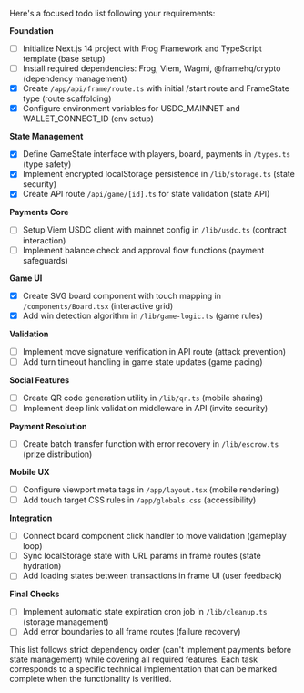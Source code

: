Here's a focused todo list following your requirements:

**Foundation**
- [ ] Initialize Next.js 14 project with Frog Framework and TypeScript template (base setup)
- [ ] Install required dependencies: Frog, Viem, Wagmi, @framehq/crypto (dependency management)
- [x] Create `/app/api/frame/route.ts` with initial /start route and FrameState type (route scaffolding)
- [x] Configure environment variables for USDC_MAINNET and WALLET_CONNECT_ID (env setup)

**State Management**
- [x] Define GameState interface with players, board, payments in `/types.ts` (type safety)
- [x] Implement encrypted localStorage persistence in `/lib/storage.ts` (state security)
- [x] Create API route `/api/game/[id].ts` for state validation (state API)

**Payments Core**
- [ ] Setup Viem USDC client with mainnet config in `/lib/usdc.ts` (contract interaction)
- [ ] Implement balance check and approval flow functions (payment safeguards)

**Game UI**
- [x] Create SVG board component with touch mapping in `/components/Board.tsx` (interactive grid)
- [x] Add win detection algorithm in `/lib/game-logic.ts` (game rules)

**Validation**
- [ ] Implement move signature verification in API route (attack prevention)
- [ ] Add turn timeout handling in game state updates (game pacing)

**Social Features**
- [ ] Create QR code generation utility in `/lib/qr.ts` (mobile sharing)
- [ ] Implement deep link validation middleware in API (invite security)

**Payment Resolution**
- [ ] Create batch transfer function with error recovery in `/lib/escrow.ts` (prize distribution)

**Mobile UX**
- [ ] Configure viewport meta tags in `/app/layout.tsx` (mobile rendering)
- [ ] Add touch target CSS rules in `/app/globals.css` (accessibility)

**Integration**
- [ ] Connect board component click handler to move validation (gameplay loop)
- [ ] Sync localStorage state with URL params in frame routes (state hydration)
- [ ] Add loading states between transactions in frame UI (user feedback)

**Final Checks**
- [ ] Implement automatic state expiration cron job in `/lib/cleanup.ts` (storage management)
- [ ] Add error boundaries to all frame routes (failure recovery)

This list follows strict dependency order (can't implement payments before state management) while covering all required features. Each task corresponds to a specific technical implementation that can be marked complete when the functionality is verified.

